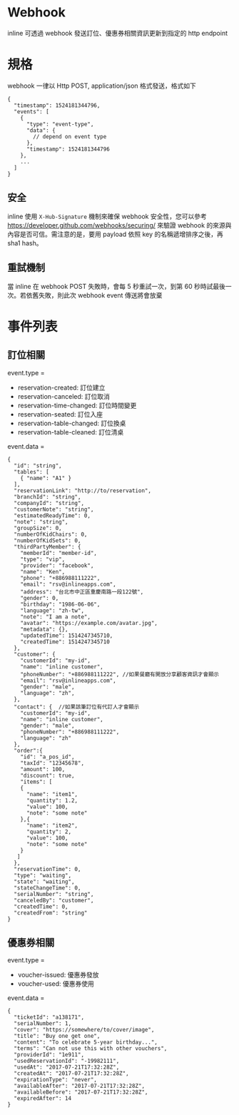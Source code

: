 # Webhook
inline 可透過 webhook 發送訂位、優惠券相關資訊更新到指定的 http endpoint

# 規格
webhook 一律以 Http POST, application/json 格式發送，格式如下
```
{
  "timestamp": 1524181344796,
  "events": [
    {
      "type": "event-type",
      "data": {
        // depend on event type
      },
      "timestamp": 1524181344796
    },
    ...
  ]
}
```
## 安全
inline 使用 `X-Hub-Signature` 機制來確保 webhook 安全性，您可以參考 https://developer.github.com/webhooks/securing/ 來驗證 webhook 的來源與內容是否可信。需注意的是，要用 payload 依照 key 的名稱遞增排序之後，再 sha1 hash。

## 重試機制
當 inline 在 webhook POST 失敗時，會每 5 秒重試一次，到第 60 秒時試最後一次。若依舊失敗，則此次 webhook event 傳送將會放棄

# 事件列表

## 訂位相關
event.type =
- reservation-created: 訂位建立
- reservation-canceled: 訂位取消
- reservation-time-changed: 訂位時間變更
- reservation-seated: 訂位入座
- reservation-table-changed: 訂位換桌
- reservation-table-cleaned: 訂位清桌

event.data =
```
{
  "id": "string",
  "tables": [
    { "name": "A1" }
  ],
  "reservationLink": "http://to/reservation",
  "branchId": "string",
  "companyId": "string",
  "customerNote": "string",
  "estimatedReadyTime": 0,
  "note": "string",
  "groupSize": 0,
  "numberOfKidChairs": 0,
  "numberOfKidSets": 0,
  "thirdPartyMember": {
    "memberId": "member-id",
    "type": "vip",
    "provider": "facebook",
    "name": "Ken",
    "phone": "+886988111222",
    "email": "rsv@inlineapps.com",
    "address": "台北市中正區重慶南路一段122號",
    "gender": 0,
    "birthday": "1986-06-06",
    "language": "zh-tw",
    "note": "I am a note",
    "avatar": "https://example.com/avatar.jpg",
    "metadata": {},
    "updatedTime": 1514247345710,
    "createdTime": 1514247345710
  },
  "customer": {
    "customerId": "my-id",
    "name": "inline customer",
    "phoneNumber": "+886988111222", //如果餐廳有開放分享顧客資訊才會顯示
    "email": "rsv@inlineapps.com",
    "gender": "male",
    "language": "zh",
  },
  "contact": {	//如果該筆訂位有代訂人才會顯示
    "customerId": "my-id",	
    "name": "inline customer",	
    "gender": "male",	
    "phoneNumber": "+886988111222",	
    "language": "zh"	
  },  
  "order":{
    "id": "a_pos_id",
    "taxId": "12345678",
    "amount": 100,
    "discount": true,
    "items": [
    {
      "name": "item1",
      "quantity": 1.2,
      "value": 100,
      "note": "some note"
    },{
      "name": "item2",
      "quantity": 2,
      "value": 100,
      "note": "some note"
    }
   ]
  },
  "reservationTime": 0,
  "type": "waiting",
  "state": "waiting",
  "stateChangeTime": 0,
  "serialNumber": "string",
  "canceledBy": "customer",
  "createdTime": 0,
  "createdFrom": "string"
}
```

## 優惠券相關
event.type =
- voucher-issued: 優惠券發放
- voucher-used: 優惠券使用

event.data =
```
{
  "ticketId": "a138171",
  "serialNumber": 1,
  "cover": "https://somewhere/to/cover/image",
  "title": "Buy one get one",
  "content": "To celebrate 5-year birthday...",
  "terms": "Can not use this with other vouchers",
  "providerId": "1e911",
  "usedReservationId": "-19982111",
  "usedAt": "2017-07-21T17:32:28Z",
  "createdAt": "2017-07-21T17:32:28Z",
  "expirationType": "never",
  "availableAfter": "2017-07-21T17:32:28Z",
  "availableBefore": "2017-07-21T17:32:28Z",
  "expiredAfter": 14
}
```

